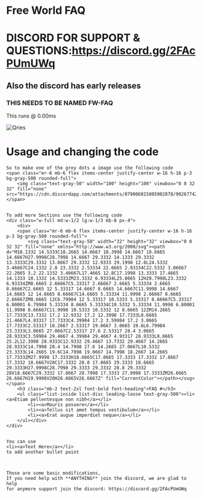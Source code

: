 # Free World FAQ
# DISCORD FOR SUPPORT & QUESTIONS:https://discord.gg/2FAcPUmUWq
## Also the discord has early releases
### THIS NEEDS TO BE NAMED FW-FAQ
This runs @ 0.00ms


<img alt="Qries" src="https://cdn.discordapp.com/attachments/732445566113415200/902682723490091048/FW-FAQ.png"></img>


# Usage and changing the code
    So to make one of the grey dots a image use the following code
    <span class="mr-6 mb-6 flex items-center justify-center w-16 h-16 p-3 bg-gray-500 rounded-full">
        <img class="text-gray-50" width="100" height="100" viewbox="0 0 32 32" fill="none" src="https://cdn.discordapp.com/attachments/879006815805902878/902677423072608296/Free_World_Scriptscolorolor.png">
    </span>


    To add more Sections use the following code
    <div class="w-full md:w-1/2 lg:w-1/3 mb-8 px-4">
        <div>
        <span class="mr-6 mb-6 flex items-center justify-center w-16 h-16 p-3 bg-gray-500 rounded-full">
            <svg class="text-gray-50" width="32" height="32" viewbox="0 0 32 32" fill="none" xmlns="http://www.w3.org/2000/svg"><path d="M18.1332 14.5333C18.2665 14.6667 18.3998 14.6667 18.6665 14.6667H27.9998C28.7998 14.6667 29.3332 14.1333 29.3332 13.3333C29.3332 13.0667 29.3332 12.9333 29.1998 12.8L24.5332 3.46667C24.1332 2.8 23.3332 2.53334 22.6665 2.93334C22.5332 3.06667 22.2665 3.2 22.1332 3.46667L17.4665 12.8C17.1998 13.3333 17.4665 14.1333 18.1332 14.5333ZM23.3332 6.93334L25.8665 12H20.7998L23.3332 6.93334ZM8.6665 2.66667C5.33317 2.66667 2.6665 5.33334 2.6665 8.66667C2.6665 12 5.33317 14.6667 8.6665 14.6667C11.9998 14.6667 14.6665 12 14.6665 8.66667C14.6665 5.33334 11.9998 2.66667 8.6665 2.66667ZM8.6665 12C6.79984 12 5.33317 10.5333 5.33317 8.66667C5.33317 6.80001 6.79984 5.33334 8.6665 5.33334C10.5332 5.33334 11.9998 6.80001 11.9998 8.66667C11.9998 10.5333 10.5332 12 8.6665 12ZM14.2665 17.7333C13.7332 17.2 12.9332 17.2 12.3998 17.7333L8.6665 21.4667L4.93317 17.7333C4.39984 17.2 3.59984 17.2 3.0665 17.7333C2.53317 18.2667 2.53317 19.0667 3.0665 19.6L6.79984 23.3333L3.0665 27.0667C2.53317 27.6 2.53317 28.4 3.0665 28.9333C3.59984 29.4667 4.39984 29.4667 4.93317 28.9333L8.6665 25.2L12.3998 28.9333C12.9332 29.4667 13.7332 29.4667 14.2665 28.9333C14.7998 28.4 14.7998 27.6 14.2665 27.0667L10.5332 23.3333L14.2665 19.6C14.7998 19.0667 14.7998 18.2667 14.2665 17.7333ZM27.9998 17.3333H18.6665C17.8665 17.3333 17.3332 17.8667 17.3332 18.6667V28C17.3332 28.8 17.8665 29.3333 18.6665 29.3333H27.9998C28.7998 29.3333 29.3332 28.8 29.3332 28V18.6667C29.3332 17.8667 28.7998 17.3333 27.9998 17.3333ZM26.6665 26.6667H19.9998V20H26.6665V26.6667Z" fill="CurrentColor"></path></svg></span>
        <h3 class="mb-2 text-2xl font-bold font-heading">FAQ #</h3>
        <ul class="list-inside list-disc leading-loose text-gray-500"><li><a>Etiam pellentesque non nibh</a></li>
            <li><a>Mauris posuere</a></li>
            <li><a>Tellus sit amet tempus vestibulum</a></li>
            <li><a>Erat augue imperdiet neque</a></li>
        </ul></div>
    </div>


    You can use 
    <li><a>Text Here</a></li> 
    to add another bullet point



    Those are some basic modifications,
    If you need help with **ANYTHING** join the discord, we are glad to help
    for anymore support join the discord: https://discord.gg/2FAcPUmUWq

    
